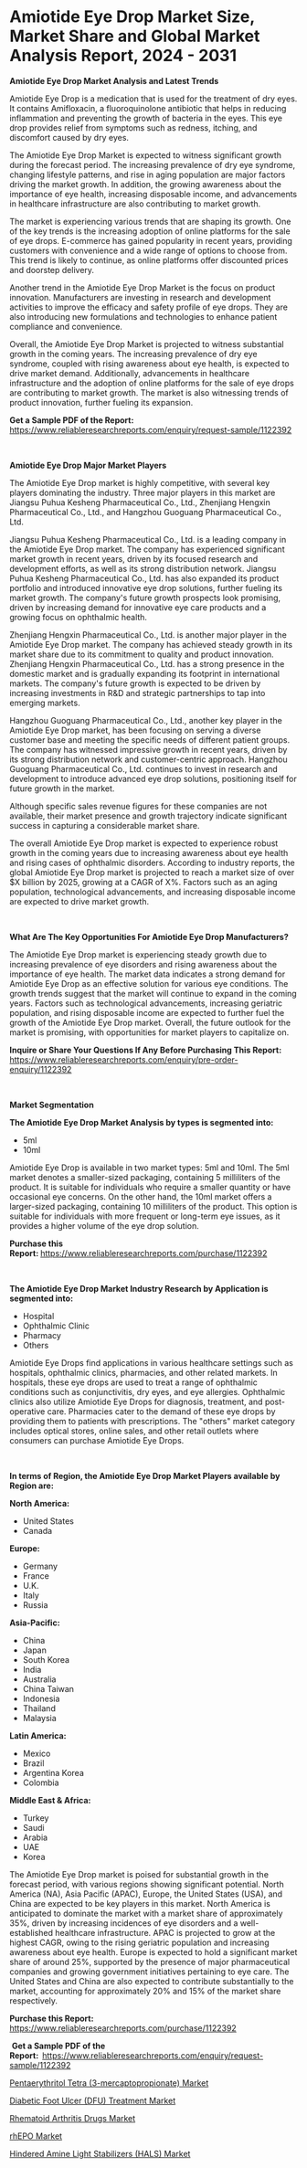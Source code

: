 <p><h1>Amiotide Eye Drop Market Size, Market Share and Global Market Analysis Report, 2024 - 2031</h1></p><p><strong>Amiotide Eye Drop Market Analysis and Latest Trends</strong></p>
<p><p>Amiotide Eye Drop is a medication that is used for the treatment of dry eyes. It contains Amifloxacin, a fluoroquinolone antibiotic that helps in reducing inflammation and preventing the growth of bacteria in the eyes. This eye drop provides relief from symptoms such as redness, itching, and discomfort caused by dry eyes.</p><p>The Amiotide Eye Drop Market is expected to witness significant growth during the forecast period. The increasing prevalence of dry eye syndrome, changing lifestyle patterns, and rise in aging population are major factors driving the market growth. In addition, the growing awareness about the importance of eye health, increasing disposable income, and advancements in healthcare infrastructure are also contributing to market growth.</p><p>The market is experiencing various trends that are shaping its growth. One of the key trends is the increasing adoption of online platforms for the sale of eye drops. E-commerce has gained popularity in recent years, providing customers with convenience and a wide range of options to choose from. This trend is likely to continue, as online platforms offer discounted prices and doorstep delivery.</p><p>Another trend in the Amiotide Eye Drop Market is the focus on product innovation. Manufacturers are investing in research and development activities to improve the efficacy and safety profile of eye drops. They are also introducing new formulations and technologies to enhance patient compliance and convenience.</p><p>Overall, the Amiotide Eye Drop Market is projected to witness substantial growth in the coming years. The increasing prevalence of dry eye syndrome, coupled with rising awareness about eye health, is expected to drive market demand. Additionally, advancements in healthcare infrastructure and the adoption of online platforms for the sale of eye drops are contributing to market growth. The market is also witnessing trends of product innovation, further fueling its expansion.</p></p>
<p><strong>Get a Sample PDF of the Report:&nbsp;</strong> <a href="https://www.reliableresearchreports.com/enquiry/request-sample/1122392">https://www.reliableresearchreports.com/enquiry/request-sample/1122392</a></p>
<p>&nbsp;</p>
<p><strong>Amiotide Eye Drop Major Market Players</strong></p>
<p><p>The Amiotide Eye Drop market is highly competitive, with several key players dominating the industry. Three major players in this market are Jiangsu Puhua Kesheng Pharmaceutical Co., Ltd., Zhenjiang Hengxin Pharmaceutical Co., Ltd., and Hangzhou Guoguang Pharmaceutical Co., Ltd.</p><p>Jiangsu Puhua Kesheng Pharmaceutical Co., Ltd. is a leading company in the Amiotide Eye Drop market. The company has experienced significant market growth in recent years, driven by its focused research and development efforts, as well as its strong distribution network. Jiangsu Puhua Kesheng Pharmaceutical Co., Ltd. has also expanded its product portfolio and introduced innovative eye drop solutions, further fueling its market growth. The company's future growth prospects look promising, driven by increasing demand for innovative eye care products and a growing focus on ophthalmic health. </p><p>Zhenjiang Hengxin Pharmaceutical Co., Ltd. is another major player in the Amiotide Eye Drop market. The company has achieved steady growth in its market share due to its commitment to quality and product innovation. Zhenjiang Hengxin Pharmaceutical Co., Ltd. has a strong presence in the domestic market and is gradually expanding its footprint in international markets. The company's future growth is expected to be driven by increasing investments in R&D and strategic partnerships to tap into emerging markets.</p><p>Hangzhou Guoguang Pharmaceutical Co., Ltd., another key player in the Amiotide Eye Drop market, has been focusing on serving a diverse customer base and meeting the specific needs of different patient groups. The company has witnessed impressive growth in recent years, driven by its strong distribution network and customer-centric approach. Hangzhou Guoguang Pharmaceutical Co., Ltd. continues to invest in research and development to introduce advanced eye drop solutions, positioning itself for future growth in the market.</p><p>Although specific sales revenue figures for these companies are not available, their market presence and growth trajectory indicate significant success in capturing a considerable market share.</p><p>The overall Amiotide Eye Drop market is expected to experience robust growth in the coming years due to increasing awareness about eye health and rising cases of ophthalmic disorders. According to industry reports, the global Amiotide Eye Drop market is projected to reach a market size of over $X billion by 2025, growing at a CAGR of X%. Factors such as an aging population, technological advancements, and increasing disposable income are expected to drive market growth.</p></p>
<p>&nbsp;</p>
<p><strong>What Are The Key Opportunities For Amiotide Eye Drop Manufacturers?</strong></p>
<p><p>The Amiotide Eye Drop market is experiencing steady growth due to increasing prevalence of eye disorders and rising awareness about the importance of eye health. The market data indicates a strong demand for Amiotide Eye Drop as an effective solution for various eye conditions. The growth trends suggest that the market will continue to expand in the coming years. Factors such as technological advancements, increasing geriatric population, and rising disposable income are expected to further fuel the growth of the Amiotide Eye Drop market. Overall, the future outlook for the market is promising, with opportunities for market players to capitalize on.</p></p>
<p><strong>Inquire or Share Your Questions If Any Before Purchasing This Report:</strong> <a href="https://www.reliableresearchreports.com/enquiry/pre-order-enquiry/1122392">https://www.reliableresearchreports.com/enquiry/pre-order-enquiry/1122392</a></p>
<p>&nbsp;</p>
<p><strong>Market Segmentation</strong></p>
<p><strong>The Amiotide Eye Drop Market Analysis by types is segmented into:</strong></p>
<p><ul><li>5ml</li><li>10ml</li></ul></p>
<p><p>Amiotide Eye Drop is available in two market types: 5ml and 10ml. The 5ml market denotes a smaller-sized packaging, containing 5 milliliters of the product. It is suitable for individuals who require a smaller quantity or have occasional eye concerns. On the other hand, the 10ml market offers a larger-sized packaging, containing 10 milliliters of the product. This option is suitable for individuals with more frequent or long-term eye issues, as it provides a higher volume of the eye drop solution.</p></p>
<p><strong>Purchase this Report:&nbsp;</strong><a href="https://www.reliableresearchreports.com/purchase/1122392">https://www.reliableresearchreports.com/purchase/1122392</a></p>
<p>&nbsp;</p>
<p><strong>The Amiotide Eye Drop Market Industry Research by Application is segmented into:</strong></p>
<p><ul><li>Hospital</li><li>Ophthalmic Clinic</li><li>Pharmacy</li><li>Others</li></ul></p>
<p><p>Amiotide Eye Drops find applications in various healthcare settings such as hospitals, ophthalmic clinics, pharmacies, and other related markets. In hospitals, these eye drops are used to treat a range of ophthalmic conditions such as conjunctivitis, dry eyes, and eye allergies. Ophthalmic clinics also utilize Amiotide Eye Drops for diagnosis, treatment, and post-operative care. Pharmacies cater to the demand of these eye drops by providing them to patients with prescriptions. The "others" market category includes optical stores, online sales, and other retail outlets where consumers can purchase Amiotide Eye Drops.</p></p>
<p>&nbsp;</p>
<p><strong>In terms of Region, the Amiotide Eye Drop Market Players available by Region are:</strong></p>
<p>
    <p> <strong> North America: </strong>
        <ul>
            <li>United States</li>
            <li>Canada</li>
        </ul>
        </p> 
    <p> <strong> Europe: </strong>
        <ul>
            <li>Germany</li>
            <li>France</li>
            <li>U.K.</li>
            <li>Italy</li>
            <li>Russia</li>
        </ul>
        </p> 
    <p> <strong> Asia-Pacific: </strong>
        <ul>
            <li>China</li>
            <li>Japan</li>
            <li>South Korea</li>
            <li>India</li>
            <li>Australia</li>
            <li>China Taiwan</li>
            <li>Indonesia</li>
            <li>Thailand</li>
            <li>Malaysia</li>
        </ul>
        </p> 
    <p> <strong> Latin America: </strong>
        <ul>
            <li>Mexico</li>
            <li>Brazil</li>
            <li>Argentina Korea</li>
            <li>Colombia</li>
        </ul>
        </p> 
    <p> <strong> Middle East & Africa: </strong>
        <ul>
            <li>Turkey</li>
            <li>Saudi</li>
            <li>Arabia</li>
            <li>UAE</li>
            <li>Korea</li>
        </ul>
    </p>
    </p>
<p><p>The Amiotide Eye Drop market is poised for substantial growth in the forecast period, with various regions showing significant potential. North America (NA), Asia Pacific (APAC), Europe, the United States (USA), and China are expected to be key players in this market. North America is anticipated to dominate the market with a market share of approximately 35%, driven by increasing incidences of eye disorders and a well-established healthcare infrastructure. APAC is projected to grow at the highest CAGR, owing to the rising geriatric population and increasing awareness about eye health. Europe is expected to hold a significant market share of around 25%, supported by the presence of major pharmaceutical companies and growing government initiatives pertaining to eye care. The United States and China are also expected to contribute substantially to the market, accounting for approximately 20% and 15% of the market share respectively.</p></p>
<p><strong>Purchase this Report: </strong><a href="https://www.reliableresearchreports.com/purchase/1122392">https://www.reliableresearchreports.com/purchase/1122392</a></p>
<p>&nbsp;<strong>Get a Sample PDF of the Report:&nbsp;&nbsp;</strong><a href="https://www.reliableresearchreports.com/enquiry/request-sample/1122392">https://www.reliableresearchreports.com/enquiry/request-sample/1122392</a></p>
<p><strong></strong></p>
<p><p><a href="https://medium.com/@freedayundt/pentaerythritol-tetra-3-mercaptopropionate-market-size-cagr-trends-2024-2030-c2c02f40c8ae">Pentaerythritol Tetra (3-mercaptopropionate) Market</a></p><p><a href="https://medium.com/@freedayundt/diabetic-foot-ulcer-dfu-treatment-market-size-market-outlook-and-market-forecast-2024-to-2031-604b72cd5eae">Diabetic Foot Ulcer (DFU) Treatment Market</a></p><p><a href="https://github.com/aasishrp01/Market-Research-Report-List-2/blob/main/rhematoid-arthritis-drugs-market.md">Rhematoid Arthritis Drugs Market</a></p><p><a href="https://github.com/Paul14Anderson63/Market-Research-Report-List-2/blob/main/rhepo-market.md">rhEPO Market</a></p><p><a href="https://medium.com/@freedayundt/hindered-amine-light-stabilizers-hals-market-analysis-its-cagr-market-segmentation-and-global-388817d4198a">Hindered Amine Light Stabilizers (HALS) Market</a></p></p>